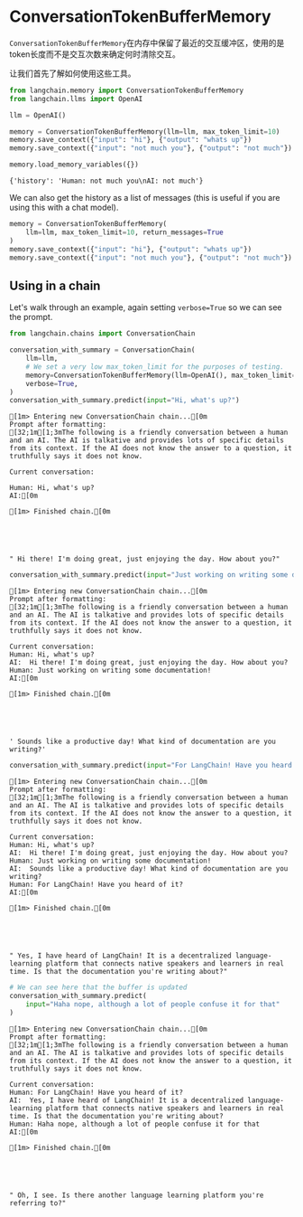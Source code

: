 # ConversationTokenBufferMemory

`ConversationTokenBufferMemory`在内存中保留了最近的交互缓冲区，使用的是token长度而不是交互次数来确定何时清除交互。

让我们首先了解如何使用这些工具。


```python
from langchain.memory import ConversationTokenBufferMemory
from langchain.llms import OpenAI

llm = OpenAI()
```


```python
memory = ConversationTokenBufferMemory(llm=llm, max_token_limit=10)
memory.save_context({"input": "hi"}, {"output": "whats up"})
memory.save_context({"input": "not much you"}, {"output": "not much"})
```


```python
memory.load_memory_variables({})
```




    {'history': 'Human: not much you\nAI: not much'}



We can also get the history as a list of messages (this is useful if you are using this with a chat model).


```python
memory = ConversationTokenBufferMemory(
    llm=llm, max_token_limit=10, return_messages=True
)
memory.save_context({"input": "hi"}, {"output": "whats up"})
memory.save_context({"input": "not much you"}, {"output": "not much"})
```

## Using in a chain
Let's walk through an example, again setting `verbose=True` so we can see the prompt.


```python
from langchain.chains import ConversationChain

conversation_with_summary = ConversationChain(
    llm=llm,
    # We set a very low max_token_limit for the purposes of testing.
    memory=ConversationTokenBufferMemory(llm=OpenAI(), max_token_limit=60),
    verbose=True,
)
conversation_with_summary.predict(input="Hi, what's up?")
```

    
    
    [1m> Entering new ConversationChain chain...[0m
    Prompt after formatting:
    [32;1m[1;3mThe following is a friendly conversation between a human and an AI. The AI is talkative and provides lots of specific details from its context. If the AI does not know the answer to a question, it truthfully says it does not know.
    
    Current conversation:
    
    Human: Hi, what's up?
    AI:[0m
    
    [1m> Finished chain.[0m
    




    " Hi there! I'm doing great, just enjoying the day. How about you?"




```python
conversation_with_summary.predict(input="Just working on writing some documentation!")
```

    
    
    [1m> Entering new ConversationChain chain...[0m
    Prompt after formatting:
    [32;1m[1;3mThe following is a friendly conversation between a human and an AI. The AI is talkative and provides lots of specific details from its context. If the AI does not know the answer to a question, it truthfully says it does not know.
    
    Current conversation:
    Human: Hi, what's up?
    AI:  Hi there! I'm doing great, just enjoying the day. How about you?
    Human: Just working on writing some documentation!
    AI:[0m
    
    [1m> Finished chain.[0m
    




    ' Sounds like a productive day! What kind of documentation are you writing?'




```python
conversation_with_summary.predict(input="For LangChain! Have you heard of it?")
```

    
    
    [1m> Entering new ConversationChain chain...[0m
    Prompt after formatting:
    [32;1m[1;3mThe following is a friendly conversation between a human and an AI. The AI is talkative and provides lots of specific details from its context. If the AI does not know the answer to a question, it truthfully says it does not know.
    
    Current conversation:
    Human: Hi, what's up?
    AI:  Hi there! I'm doing great, just enjoying the day. How about you?
    Human: Just working on writing some documentation!
    AI:  Sounds like a productive day! What kind of documentation are you writing?
    Human: For LangChain! Have you heard of it?
    AI:[0m
    
    [1m> Finished chain.[0m
    




    " Yes, I have heard of LangChain! It is a decentralized language-learning platform that connects native speakers and learners in real time. Is that the documentation you're writing about?"




```python
# We can see here that the buffer is updated
conversation_with_summary.predict(
    input="Haha nope, although a lot of people confuse it for that"
)
```

    
    
    [1m> Entering new ConversationChain chain...[0m
    Prompt after formatting:
    [32;1m[1;3mThe following is a friendly conversation between a human and an AI. The AI is talkative and provides lots of specific details from its context. If the AI does not know the answer to a question, it truthfully says it does not know.
    
    Current conversation:
    Human: For LangChain! Have you heard of it?
    AI:  Yes, I have heard of LangChain! It is a decentralized language-learning platform that connects native speakers and learners in real time. Is that the documentation you're writing about?
    Human: Haha nope, although a lot of people confuse it for that
    AI:[0m
    
    [1m> Finished chain.[0m
    




    " Oh, I see. Is there another language learning platform you're referring to?"




```python

```
